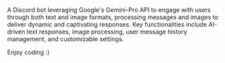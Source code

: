 A Discord bot leveraging Google's Gemini-Pro API to engage with users through both text and image formats, processing messages and images to deliver dynamic and captivating responses. Key 
functionalities include AI-driven text responses, image processing, user message history management, and customizable settings.

Enjoy coding :)
